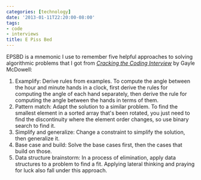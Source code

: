 ```yaml
---
categories: [technology]
date: '2013-01-11T22:20:00-08:00'
tags:
- code
- interviews
title: E Piss Bed
---
```


EPSBD is a mnemonic I use to remember five helpful approaches to solving algorithmic problems that I got from *[Cracking the Coding Interview](http://www.amazon.com/dp/098478280X)* by Gayle McDowell:

1. Examplify: Derive rules from examples. To compute the angle between the hour and minute hands in a clock, first derive the rules for computing the angle of each hand separately, then derive the rule for computing the angle between the hands in terms of them.
2. Pattern match: Adapt the solution to a similar problem. To find the smallest element in a sorted array that's been rotated, you just need to find the discontinuity where the element order changes, so use binary search to find it.
3. Simplify and generalize: Change a constraint to simplify the solution, then generalize it.
4. Base case and build: Solve the base cases first, then the cases that build on those.
5. Data structure brainstorm: In a process of elimination, apply data structures to a problem to find a fit. Applying lateral thinking and praying for luck also fall under this approach.
